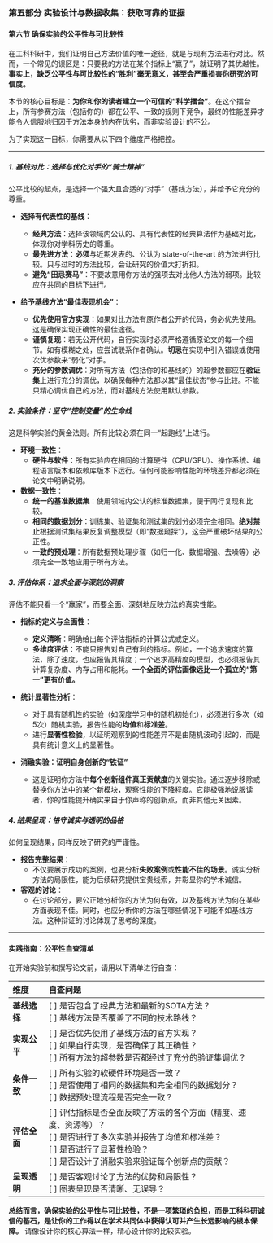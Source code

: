 ### **第五部分 实验设计与数据收集：获取可靠的证据**

#### **第六节 确保实验的公平性与可比较性**

在工科科研中，我们证明自己方法价值的唯一途径，就是与现有方法进行对比。然而，一个常见的误区是：只要我的方法在某个指标上“赢了”，就证明了其优越性。**事实上，缺乏公平性与可比较性的“胜利”毫无意义，甚至会严重损害你研究的可信度。**

本节的核心目标是：**为你和你的读者建立一个可信的“科学擂台”**。在这个擂台上，所有参赛方法（包括你的）都在公平、一致的规则下竞争，最终的性能差异才能令人信服地归因于方法本身的内在优劣，而非实验设计的不公。

为了实现这一目标，你需要从以下四个维度严格把控。

---

##### **1. 基线对比：选择与优化对手的“骑士精神”**

公平比较的起点，是选择一个强大且合适的“对手”（基线方法），并给予它充分的尊重。

* **选择有代表性的基线**：
  * **经典方法**：选择该领域内公认的、具有代表性的经典算法作为基础对比，体现你对学科历史的尊重。
  * **最先进方法**：**必须**与近期发表的、公认为 state-of-the-art 的方法进行比较。只与过时的方法比较，会让研究的价值大打折扣。
  * **避免“田忌赛马”**：不要故意用你方法的强项去对比他人方法的弱项。比较应在共同的目标下进行。

* **给予基线方法“最佳表现机会”**：
  * **优先使用官方实现**：如果对比方法有原作者公开的代码，务必优先使用。这是确保实现正确性的最佳途径。
  * **谨慎复现**：若无公开代码，自行实现时必须严格遵循原论文的每一个细节。如有模糊之处，应尝试联系作者确认。**切忌**在实现中引入错误或使用次优参数来“弱化”对手。
  * **充分的参数调优**：对所有方法（包括你的和基线的）的超参数都应在**验证集**上进行充分的调优，以确保每种方法都以其“最佳状态”参与比较。不能只精心调优自己的方法，而对基线方法使用默认参数。

##### **2. 实验条件：坚守“控制变量”的生命线**

这是科学实验的黄金法则。所有比较必须在同一“起跑线”上进行。

* **环境一致性**：
  * **硬件与软件**：所有实验应在相同的计算硬件（CPU/GPU）、操作系统、编程语言版本和依赖库版本下运行。任何可能影响性能的环境差异都必须在论文中明确说明。
* **数据一致性**：
  * **统一的基准数据集**：使用领域内公认的标准数据集，便于同行复现和比较。
  * **相同的数据划分**：训练集、验证集和测试集的划分必须完全相同。**绝对禁止**根据测试集结果反复调整模型（即“数据窥探”），这会严重破坏结果的公正性。
  * **一致的预处理**：所有数据预处理步骤（如归一化、数据增强、去噪等）必须完全一致地应用于所有方法。

##### **3. 评估体系：追求全面与深刻的洞察**

评估不能只看一个“赢家”，而要全面、深刻地反映方法的真实性能。

* **指标的定义与全面性**：
  * **定义清晰**：明确给出每个评估指标的计算公式或定义。
  * **多维度评估**：不能只报告对自己有利的指标。例如，一个追求速度的算法，除了速度，也应报告其精度；一个追求高精度的模型，也必须报告其计算复杂度、内存占用和能耗。**一个全面的评估画像远比一个孤立的“第一”更有价值。**
* **统计显著性分析**：
  * 对于具有随机性的实验（如深度学习中的随机初始化），必须进行多次（如5次）随机实验，报告性能的**均值**和**标准差**。
  * 进行**显著性检验**，以证明观察到的性能差异不是由随机波动引起的，而是具有统计意义上的显著性。

* **消融实验：证明自身创新的“铁证”**
  * 这是证明你方法中**每个创新组件真正贡献度**的关键实验。通过逐步移除或替换你方法中的某个新模块，观察性能的下降程度。它能极强地说服读者，你的性能提升确实来自于你声称的创新点，而非其他无关因素。

##### **4. 结果呈现：恪守诚实与透明的品格**

如何呈现结果，同样反映了研究的严谨性。

* **报告完整结果**：
  * 不仅要展示成功的案例，也要分析**失败案例**或**性能不佳的场景**。诚实分析方法的局限性，能为后续研究提供宝贵线索，并彰显你的学术诚信。
* **客观的讨论**：
  * 在讨论部分，要公正地分析你的方法为何有效，以及基线方法为何在某些方面表现不佳。同时，也应分析你的方法在哪些情况下可能不如基线方法。这种辩证的讨论体现了思考的深度。

---

#### **实践指南：公平性自查清单**

在开始实验前和撰写论文前，请用以下清单进行自查：

| 维度 | 自查问题 |
| :--- | :--- |
| **基线选择** | [ ] 是否包含了经典方法和最新的SOTA方法？<br>[ ] 基线方法是否覆盖了不同的技术路线？ |
| **实现公平** | [ ] 是否优先使用了基线方法的官方实现？<br>[ ] 如果自行实现，是否确保了其正确性？<br>[ ] 所有方法的超参数是否都经过了充分的验证集调优？ |
| **条件一致** | [ ] 所有实验的软硬件环境是否一致？<br>[ ] 是否使用了相同的数据集和完全相同的数据划分？<br>[ ] 数据预处理流程是否完全一致？ |
| **评估全面** | [ ] 评估指标是否全面反映了方法的各个方面（精度、速度、资源等）？<br>[ ] 是否进行了多次实验并报告了均值和标准差？<br>[ ] 是否进行了显著性检验？<br>[ ] 是否设计了消融实验来验证每个创新点的贡献？ |
| **呈现透明** | [ ] 是否客观讨论了方法的优势和局限性？<br>[ ] 图表呈现是否清晰、无误导？ |

**总结而言，确保实验的公平性与可比较性，不是一项繁琐的负担，而是工科科研诚信的基石，是让你的工作得以在学术共同体中获得认可并产生长远影响的根本保障。** 请像设计你的核心算法一样，精心设计你的比较实验。
